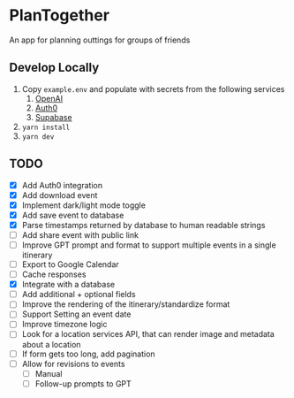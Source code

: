 # PlanTogether
An app for planning outtings for groups of friends

## Develop Locally
1. Copy `example.env` and populate with secrets from the following services
    1. [OpenAI](https://platform.openai.com/docs/quickstart?context=node)
    1. [Auth0](https://auth0.com/docs/get-started)
    1. [Supabase](https://supabase.com/dashboard/projects)
1. `yarn install`
1. `yarn dev`

## TODO
- [x] Add Auth0 integration
- [x] Add download event
- [x] Implement dark/light mode toggle
- [x] Add save event to database
- [x] Parse timestamps returned by database to human readable strings
- [ ] Add share event with public link
- [ ] Improve GPT prompt and format to support multiple events in a single itinerary
- [ ] Export to Google Calendar
- [ ] Cache responses
- [x] Integrate with a database
- [ ] Add additional + optional fields
- [ ] Improve the rendering of the itinerary/standardize format
- [ ] Support Setting an event date
- [ ] Improve timezone logic
- [ ] Look for a location services API, that can render image and metadata about a location
- [ ] If form gets too long, add pagination
- [ ] Allow for revisions to events
    - [ ] Manual
    - [ ] Follow-up prompts to GPT
